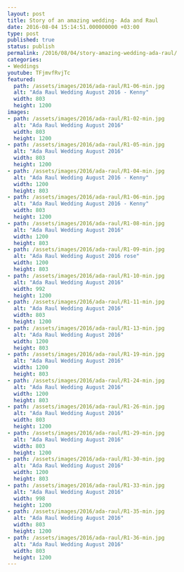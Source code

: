 ```yaml
---
layout: post
title: Story of an amazing wedding- Ada and Raul
date: 2016-08-04 15:14:51.000000000 +03:00
type: post
published: true
status: publish
permalink: /2016/08/04/story-amazing-wedding-ada-raul/
categories:
- Weddings
youtube: TFjmvfRvjTc
featured:
  path: /assets/images/2016/ada-raul/R1-06-min.jpg
  alt: "Ada Raul Wedding August 2016 - Kenny"
  width: 803
  height: 1200
images:
- path: /assets/images/2016/ada-raul/R1-02-min.jpg
  alt: "Ada Raul Wedding August 2016"
  width: 803
  height: 1200
- path: /assets/images/2016/ada-raul/R1-05-min.jpg
  alt: "Ada Raul Wedding August 2016"
  width: 803
  height: 1200
- path: /assets/images/2016/ada-raul/R1-04-min.jpg
  alt: "Ada Raul Wedding August 2016 - Kenny"
  width: 1200
  height: 803
- path: /assets/images/2016/ada-raul/R1-06-min.jpg
  alt: "Ada Raul Wedding August 2016 - Kenny"
  width: 803
  height: 1200
- path: /assets/images/2016/ada-raul/R1-08-min.jpg
  alt: "Ada Raul Wedding August 2016"
  width: 1200
  height: 803
- path: /assets/images/2016/ada-raul/R1-09-min.jpg
  alt: "Ada Raul Wedding August 2016 rose"
  width: 1200
  height: 803
- path: /assets/images/2016/ada-raul/R1-10-min.jpg
  alt: "Ada Raul Wedding August 2016"
  width: 992
  height: 1200
- path: /assets/images/2016/ada-raul/R1-11-min.jpg
  alt: "Ada Raul Wedding August 2016"
  width: 803
  height: 1200
- path: /assets/images/2016/ada-raul/R1-13-min.jpg
  alt: "Ada Raul Wedding August 2016"
  width: 1200
  height: 803
- path: /assets/images/2016/ada-raul/R1-19-min.jpg
  alt: "Ada Raul Wedding August 2016"
  width: 1200
  height: 803
- path: /assets/images/2016/ada-raul/R1-24-min.jpg
  alt: "Ada Raul Wedding August 2016"
  width: 1200
  height: 803
- path: /assets/images/2016/ada-raul/R1-26-min.jpg
  alt: "Ada Raul Wedding August 2016"
  width: 803
  height: 1200
- path: /assets/images/2016/ada-raul/R1-29-min.jpg
  alt: "Ada Raul Wedding August 2016"
  width: 803
  height: 1200
- path: /assets/images/2016/ada-raul/R1-30-min.jpg
  alt: "Ada Raul Wedding August 2016"
  width: 1200
  height: 803
- path: /assets/images/2016/ada-raul/R1-33-min.jpg
  alt: "Ada Raul Wedding August 2016"
  width: 998
  height: 1200
- path: /assets/images/2016/ada-raul/R1-35-min.jpg
  alt: "Ada Raul Wedding August 2016"
  width: 803
  height: 1200
- path: /assets/images/2016/ada-raul/R1-36-min.jpg
  alt: "Ada Raul Wedding August 2016"
  width: 803
  height: 1200
---
```



